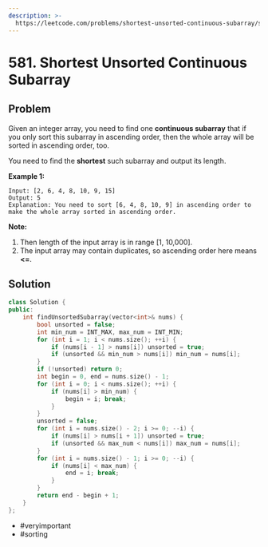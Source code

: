 ```yaml
---
description: >-
  https://leetcode.com/problems/shortest-unsorted-continuous-subarray/submissions/
---
```


# 581. Shortest Unsorted Continuous Subarray

## Problem

Given an integer array, you need to find one **continuous subarray** that if you only sort this subarray in ascending order, then the whole array will be sorted in ascending order, too.

You need to find the **shortest** such subarray and output its length.

**Example 1:**  


```text
Input: [2, 6, 4, 8, 10, 9, 15]
Output: 5
Explanation: You need to sort [6, 4, 8, 10, 9] in ascending order to make the whole array sorted in ascending order.
```

**Note:**  


1. Then length of the input array is in range \[1, 10,000\].
2. The input array may contain duplicates, so ascending order here means **&lt;=**.

## Solution

```cpp
class Solution {
public:
    int findUnsortedSubarray(vector<int>& nums) {
        bool unsorted = false;
        int min_num = INT_MAX, max_num = INT_MIN;
        for (int i = 1; i < nums.size(); ++i) {
            if (nums[i - 1] > nums[i]) unsorted = true;
            if (unsorted && min_num > nums[i]) min_num = nums[i];   
        }
        if (!unsorted) return 0;
        int begin = 0, end = nums.size() - 1;
        for (int i = 0; i < nums.size(); ++i) {
            if (nums[i] > min_num) {
                begin = i; break;
            }
        }
        unsorted = false;
        for (int i = nums.size() - 2; i >= 0; --i) {
            if (nums[i] > nums[i + 1]) unsorted = true;
            if (unsorted && max_num < nums[i]) max_num = nums[i]; 
        }
        for (int i = nums.size() - 1; i >= 0; --i) {
            if (nums[i] < max_num) {
                end = i; break;
            }
        }
        return end - begin + 1;
    }
};
```

* \#veryimportant
* \#sorting

